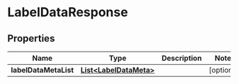 

# LabelDataResponse


## Properties

Name | Type | Description | Notes
------------ | ------------- | ------------- | -------------
**labelDataMetaList** | [**List&lt;LabelDataMeta&gt;**](LabelDataMeta.md) |  |  [optional]



